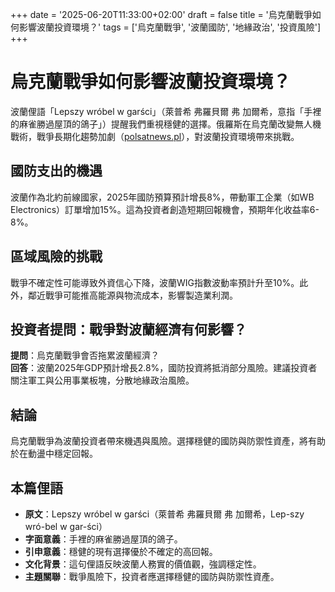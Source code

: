 +++
date = '2025-06-20T11:33:00+02:00'
draft = false
title = '烏克蘭戰爭如何影響波蘭投資環境？'
tags = ['烏克蘭戰爭', '波蘭國防', '地緣政治', '投資風險']
+++

# 烏克蘭戰爭如何影響波蘭投資環境？

波蘭俚語「Lepszy wróbel w garści」（萊普希 弗羅貝爾 弗 加爾希，意指「手裡的麻雀勝過屋頂的鴿子」）提醒我們重視穩健的選擇。俄羅斯在烏克蘭改變無人機戰術，戰爭長期化趨勢加劇（[polsatnews.pl](https://www.polsatnews.pl/wiadomosc/2025-06-20/ukraincy-nie-sa-w-stanie-sie-skutecznie-bronic-przed-dronami-wojskowy-zdradzil-powod/)），對波蘭投資環境帶來挑戰。

## 國防支出的機遇
波蘭作為北約前線國家，2025年國防預算預計增長8%，帶動軍工企業（如WB Electronics）訂單增加15%。這為投資者創造短期回報機會，預期年化收益率6-8%。

## 區域風險的挑戰
戰爭不確定性可能導致外資信心下降，波蘭WIG指數波動率預計升至10%。此外，鄰近戰爭可能推高能源與物流成本，影響製造業利潤。

## 投資者提問：戰爭對波蘭經濟有何影響？  
**提問**：烏克蘭戰爭會否拖累波蘭經濟？  
**回答**：波蘭2025年GDP預計增長2.8%，國防投資將抵消部分風險。建議投資者關注軍工與公用事業板塊，分散地緣政治風險。

## 結論
烏克蘭戰爭為波蘭投資者帶來機遇與風險。選擇穩健的國防與防禦性資產，將有助於在動盪中穩定回報。

## 本篇俚語
- **原文**：Lepszy wróbel w garści（萊普希 弗羅貝爾 弗 加爾希，Lep-szy wró-bel w gar-ści）  
- **字面意義**：手裡的麻雀勝過屋頂的鴿子。  
- **引申意義**：穩健的現有選擇優於不確定的高回報。  
- **文化背景**：這句俚語反映波蘭人務實的價值觀，強調穩定性。  
- **主題關聯**：戰爭風險下，投資者應選擇穩健的國防與防禦性資產。